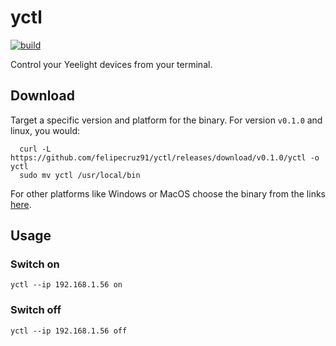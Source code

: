 # yctl

[![build](https://github.com/felipecruz91/yctl/actions/workflows/build.yml/badge.svg)](https://github.com/felipecruz91/yctl/actions/workflows/build.yml)

Control your Yeelight devices from your terminal.

## Download

Target a specific version and platform for the binary. For version `v0.1.0` and linux, you would:

```cli
  curl -L https://github.com/felipecruz91/yctl/releases/download/v0.1.0/yctl -o yctl
  sudo mv yctl /usr/local/bin
```

For other platforms like Windows or MacOS choose the binary from the links [here](https://github.com/felipecruz91/yctl/releases).

## Usage

### Switch on

```cli
yctl --ip 192.168.1.56 on
```

### Switch off

```cli
yctl --ip 192.168.1.56 off
```
